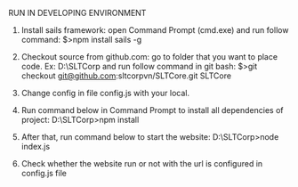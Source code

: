 RUN IN DEVELOPING ENVIRONMENT
1. Install sails framework: open Command Prompt (cmd.exe) and run follow command:
$>npm install sails -g

2. Checkout source from github.com: go to folder that you want to place code. Ex: D:\SLTCorp and run follow command in git bash:
$>git checkout git@github.com:sltcorpvn/SLTCore.git SLTCore

3. Change config in file config.js with your local.

4. Run command below in Command Prompt to install all dependencies of project:
D:\SLTCorp>npm install

5. After that, run command below to start the website:
D:\SLTCorp>node index.js

6. Check whether the website run or not with the url is configured in config.js file


